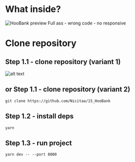 # What inside?
![HooBank preview](https://i.imgur.com/hT1QmhX.jpg)
Full ass - wrong code - no responsive

# Clone repository

## Step 1.1 - clone repository (variant 1)
![alt text](https://i.imgur.com/9KSgjaN.png)

## or Step 1.1 - clone repository (variant 2)

```
git clone https://github.com/Nicitaa/15_HooBank
```

## Step 1.2 - install deps

```
yarn
```

## Step 1.3 - run project

```
yarn dev -- --port 8000
```